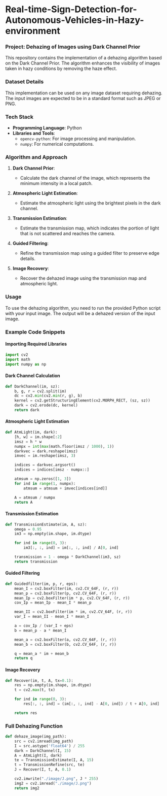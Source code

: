 # Real-time-Sign-Detection-for-Autonomous-Vehicles-in-Hazy-environment


### Project: Dehazing of Images using Dark Channel Prior

This repository contains the implementation of a dehazing algorithm based on the Dark Channel Prior. The algorithm enhances the visibility of images taken in hazy conditions by removing the haze effect.

### Dataset Details

This implementation can be used on any image dataset requiring dehazing. The input images are expected to be in a standard format such as JPEG or PNG.

### Tech Stack

- **Programming Language**: Python
- **Libraries and Tools**:
  - `opencv-python`: For image processing and manipulation.
  - `numpy`: For numerical computations.

### Algorithm and Approach

1. **Dark Channel Prior**:
    - Calculate the dark channel of the image, which represents the minimum intensity in a local patch.

2. **Atmospheric Light Estimation**:
    - Estimate the atmospheric light using the brightest pixels in the dark channel.

3. **Transmission Estimation**:
    - Estimate the transmission map, which indicates the portion of light that is not scattered and reaches the camera.

4. **Guided Filtering**:
    - Refine the transmission map using a guided filter to preserve edge details.

5. **Image Recovery**:
    - Recover the dehazed image using the transmission map and atmospheric light.

### Usage

To use the dehazing algorithm, you need to run the provided Python script with your input image. The output will be a dehazed version of the input image.

### Example Code Snippets

#### Importing Required Libraries
```python
import cv2
import math
import numpy as np
```

#### Dark Channel Calculation
```python
def DarkChannel(im, sz):
    b, g, r = cv2.split(im)
    dc = cv2.min(cv2.min(r, g), b)
    kernel = cv2.getStructuringElement(cv2.MORPH_RECT, (sz, sz))
    dark = cv2.erode(dc, kernel)
    return dark
```

#### Atmospheric Light Estimation
```python
def AtmLight(im, dark):
    [h, w] = im.shape[:2]
    imsz = h * w
    numpx = int(max(math.floor(imsz / 1000), 1))
    darkvec = dark.reshape(imsz)
    imvec = im.reshape(imsz, 3)

    indices = darkvec.argsort()
    indices = indices[imsz - numpx::]

    atmsum = np.zeros([1, 3])
    for ind in range(1, numpx):
        atmsum = atmsum + imvec[indices[ind]]

    A = atmsum / numpx
    return A
```

#### Transmission Estimation
```python
def TransmissionEstimate(im, A, sz):
    omega = 0.95
    im3 = np.empty(im.shape, im.dtype)

    for ind in range(0, 3):
        im3[:, :, ind] = im[:, :, ind] / A[0, ind]

    transmission = 1 - omega * DarkChannel(im3, sz)
    return transmission
```

#### Guided Filtering
```python
def Guidedfilter(im, p, r, eps):
    mean_I = cv2.boxFilter(im, cv2.CV_64F, (r, r))
    mean_p = cv2.boxFilter(p, cv2.CV_64F, (r, r))
    mean_Ip = cv2.boxFilter(im * p, cv2.CV_64F, (r, r))
    cov_Ip = mean_Ip - mean_I * mean_p

    mean_II = cv2.boxFilter(im * im, cv2.CV_64F, (r, r))
    var_I = mean_II - mean_I * mean_I

    a = cov_Ip / (var_I + eps)
    b = mean_p - a * mean_I

    mean_a = cv2.boxFilter(a, cv2.CV_64F, (r, r))
    mean_b = cv2.boxFilter(b, cv2.CV_64F, (r, r))

    q = mean_a * im + mean_b
    return q
```

#### Image Recovery
```python
def Recover(im, t, A, tx=0.1):
    res = np.empty(im.shape, im.dtype)
    t = cv2.max(t, tx)

    for ind in range(0, 3):
        res[:, :, ind] = (im[:, :, ind] - A[0, ind]) / t + A[0, ind]

    return res
```

### Full Dehazing Function
```python
def dehaze_image(img_path):
    src = cv2.imread(img_path)
    I = src.astype('float64') / 255
    dark = DarkChannel(I, 15)
    A = AtmLight(I, dark)
    te = TransmissionEstimate(I, A, 15)
    t = TransmissionRefine(src, te)
    J = Recover(I, t, A, 0.1)

    cv2.imwrite("./image/J.png", J * 255)
    img2 = cv2.imread("./image/J.png")
    return img2
```

